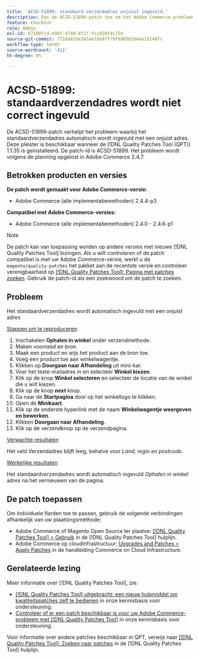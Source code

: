 ```yaml
---
title: 'ACSD-51899: standaard verzendadres onjuist ingevuld.'
description: Pas de ACSD-51899-patch toe om het Adobe Commerce-probleem op te lossen waarbij het standaardverzendadres automatisch wordt ingevuld met een onjuist adres.
feature: Checkout
role: Admin
exl-id: 67100fcd-e98f-4740-8f1f-fcc820f4c75d
source-git-commit: 7718a835e343ae7da9ff79f690503b4ee1d140fc
workflow-type: tm+mt
source-wordcount: '411'
ht-degree: 0%

---
```


# ACSD-51899: standaardverzendadres wordt niet correct ingevuld

De ACSD-51899-patch verhelpt het probleem waarbij het standaardverzendadres automatisch wordt ingevuld met een onjuist adres. Deze pleister is beschikbaar wanneer de [!DNL Quality Patches Tool (QPT)] 1.1.35 is geïnstalleerd. De patch-id is ACSD-51899. Het probleem wordt volgens de planning opgelost in Adobe Commerce 2.4.7.

## Betrokken producten en versies

**De patch wordt gemaakt voor Adobe Commerce-versie:**

* Adobe Commerce (alle implementatiemethoden) 2.4.4-p3

**Compatibel met Adobe Commerce-versies:**

* Adobe Commerce (alle implementatiemethoden) 2.4.0 - 2.4.6-p1

>[!NOTE]
>
>De patch kan van toepassing worden op andere versies met nieuwe [!DNL Quality Patches Tool] lozingen. Als u wilt controleren of de patch compatibel is met uw Adobe Commerce-versie, werkt u de `magento/quality-patches` het pakket aan de recentste versie en controleer verenigbaarheid op [[!DNL Quality Patches Tool]: Pagina met patches zoeken](https://experienceleague.adobe.com/tools/commerce-quality-patches/index.html). Gebruik de patch-id als een zoekwoord om de patch te zoeken.

## Probleem

Het standaardverzendadres wordt automatisch ingevuld met een onjuist adres

<u>Stappen om te reproduceren</u>:

1. Inschakelen **Ophalen in winkel** onder verzendmethode.
1. Maken *voorraad* en *bron*.
1. Maak een product en wijs het product aan de bron toe.
1. Voeg een product toe aan winkelwagentje.
1. Klikken op **Doorgaan naar Afhandeling** uit mini-kar.
1. Voer het teste-mailadres in en selecteer **Winkel kiezen**.
1. Klik op de knop **Winkel selecteren** en selecteer de locatie van de winkel die u wilt kiezen.
1. Klik op de knop **next** knop.
1. Ga naar de **Startpagina** door op het winkellogo te klikken.
1. Open de **Minikaart**.
1. Klik op de onderste hyperlink met de naam **Winkelwagentje weergeven en bewerken**.
1. Klikken **Doorgaan naar Afhandeling**.
1. Klik op de verzendknop op de verzendpagina.

<u>Verwachte resultaten</u>

Het veld Verzendadres blijft leeg, behalve voor *Land, regio en postcode*.

<u>Werkelijke resultaten</u>

Het standaardverzendadres wordt automatisch ingevuld *Ophalen in winkel* adres na het vernieuwen van de pagina.

## De patch toepassen

Om individuele flarden toe te passen, gebruik de volgende verbindingen afhankelijk van uw plaatsingsmethode:

* Adobe Commerce of Magento Open Source ter plaatse: [[!DNL Quality Patches Tool] > Gebruik](https://experienceleague.adobe.com/docs/commerce-operations/tools/quality-patches-tool/usage.html) in de [!DNL Quality Patches Tool] hulplijn.
* Adobe Commerce op cloudinfrastructuur: [Upgrades and Patches > Apply Patches](https://experienceleague.adobe.com/docs/commerce-cloud-service/user-guide/develop/upgrade/apply-patches.html) in de handleiding Commerce on Cloud Infrastructure.

## Gerelateerde lezing

Meer informatie over [!DNL Quality Patches Tool], zie:

* [[!DNL Quality Patches Tool] uitgebracht: een nieuw hulpmiddel om kwaliteitspatches zelf te bedienen](/help/announcements/adobe-commerce-announcements/magento-quality-patches-released-new-tool-to-self-serve-quality-patches.md) in onze kennisbasis voor ondersteuning.
* [Controleer of er een patch beschikbaar is voor uw Adobe Commerce-probleem met [!DNL Quality Patches Tool]](/help/support-tools/patches-available-in-qpt-tool/check-patch-for-magento-issue-with-magento-quality-patches.md) in onze kennisbasis voor ondersteuning.

Voor informatie over andere patches beschikbaar in QPT, verwijs naar [[!DNL Quality Patches Tool]: Zoeken naar patches](https://experienceleague.adobe.com/tools/commerce-quality-patches/index.html) in de [!DNL Quality Patches Tool] hulplijn.
